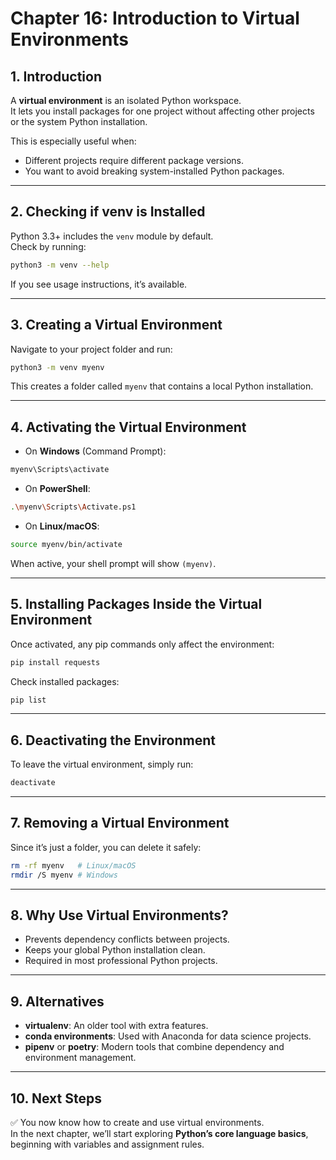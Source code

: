 # Chapter 16: Introduction to Virtual Environments

## 1. Introduction
A **virtual environment** is an isolated Python workspace.  
It lets you install packages for one project without affecting other projects or the system Python installation.  

This is especially useful when:  
- Different projects require different package versions.  
- You want to avoid breaking system-installed Python packages.  

---

## 2. Checking if venv is Installed
Python 3.3+ includes the `venv` module by default.  
Check by running:

```bash
python3 -m venv --help
```

If you see usage instructions, it’s available.  

---

## 3. Creating a Virtual Environment
Navigate to your project folder and run:

```bash
python3 -m venv myenv
```

This creates a folder called `myenv` that contains a local Python installation.  

---

## 4. Activating the Virtual Environment
- On **Windows** (Command Prompt):

```bash
myenv\Scripts\activate
```

- On **PowerShell**:

```bash
.\myenv\Scripts\Activate.ps1
```

- On **Linux/macOS**:

```bash
source myenv/bin/activate
```

When active, your shell prompt will show `(myenv)`.

---

## 5. Installing Packages Inside the Virtual Environment
Once activated, any pip commands only affect the environment:

```bash
pip install requests
```

Check installed packages:

```bash
pip list
```

---

## 6. Deactivating the Environment
To leave the virtual environment, simply run:

```bash
deactivate
```

---

## 7. Removing a Virtual Environment
Since it’s just a folder, you can delete it safely:

```bash
rm -rf myenv   # Linux/macOS
rmdir /S myenv # Windows
```

---

## 8. Why Use Virtual Environments?
- Prevents dependency conflicts between projects.  
- Keeps your global Python installation clean.  
- Required in most professional Python projects.  

---

## 9. Alternatives
- **virtualenv**: An older tool with extra features.  
- **conda environments**: Used with Anaconda for data science projects.  
- **pipenv** or **poetry**: Modern tools that combine dependency and environment management.  

---

## 10. Next Steps
✅ You now know how to create and use virtual environments.  
In the next chapter, we’ll start exploring **Python’s core language basics**, beginning with variables and assignment rules.